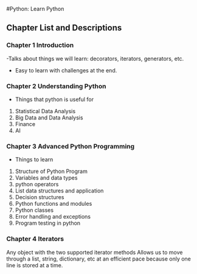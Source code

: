 #Python: Learn Python

## Chapter List and Descriptions

### Chapter 1 Introduction

-Talks about things we will learn: decorators, iterators, generators, etc.
- Easy to learn with challenges at the end.

### Chapter 2 Understanding Python

- Things that python is useful for
1) Statistical Data Analysis
2) Big Data and Data Analysis
3) Finance
4) AI

### Chapter 3 Advanced Python Programming
- Things to learn
1) Structure of Python Program
2) Variables and data types
3) python operators
4) List data structures and application
5) Decision structures
6) Python functions and modules
7) Python classes
8) Error handling and exceptions
9) Program testing in python

### Chapter 4 Iterators
Any object with the two supported iterator methods
Allows us to move through a list, string, dictionary, etc at an efficient pace because
only one line is stored at a time.
